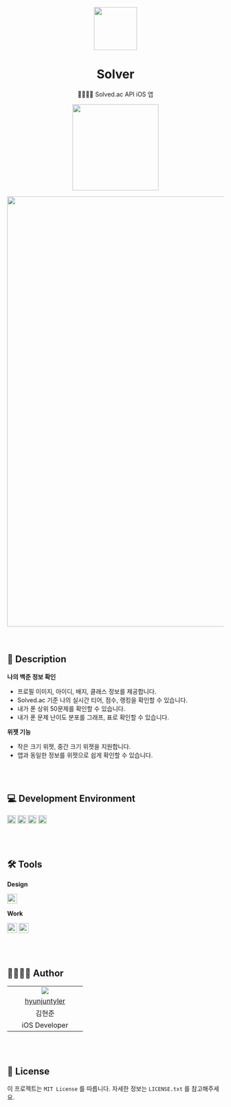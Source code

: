 <div align="center">
<img width = "100" src="https://github.com/hyunjuntyler/Solver/assets/120548537/49f67093-3633-4c7b-a22d-5b97f0998fc1">

# Solver
 🧑‍💻👩‍💻 Solved.ac API iOS 앱
</div>

<div align="center">
 
[<img width = "200" src="https://github-production-user-asset-6210df.s3.amazonaws.com/120548537/251533420-0eb9b31b-8203-48b7-8dcd-3725a8c9da49.png">](https://apps.apple.com/kr/app/solver/id6499569959)

<img width = "1000" src="https://github.com/hyunjuntyler/Solver/assets/120548537/1ac93f56-6171-4533-8307-5f7f8343465c">
</div>

<br>

<br>

## 📑 Description
    
**나의 백준 정보 확인**  
- 프로필 이미지, 아이디, 배지, 클래스 정보를 제공합니다.
- Solved.ac 기준 나의 실시간 티어, 점수, 랭킹을 확인할 수 있습니다.
- 내가 푼 상위 50문제를 확인할 수 있습니다.
- 내가 푼 문제 난이도 분포를 그래프, 표로 확인할 수 있습니다.

**위젯 기능**
- 작은 크기 위젯, 중간 크기 위젯을 지원합니다.
- 앱과 동일한 정보를 위젯으로 쉽게 확인할 수 있습니다.

<br>

<br>

## 💻 Development Environment

<img height="20" src="https://img.shields.io/badge/iOS-17.0+-lightgray">  <img height="20" src="https://img.shields.io/badge/Xcode-15.4-skyblue">  <img height="20" src="https://img.shields.io/badge/Swift-5.10-orange"> <img height="20" src="https://img.shields.io/badge/Platform-iOS-lightgreen"> 

<br>

<br>
  
## 🛠️ Tools
**Design**  
  
<img height="23" src="https://img.shields.io/badge/Figma-F24E1E?style=flat-square&logo=Figma&logoColor=white"/>  

**Work**  

<img height="23" src="https://img.shields.io/badge/GitHub-181717?style=flat-square&logo=GitHub&logoColor=white"/>  <img height="23" src="https://img.shields.io/badge/Notion-FFFFFF?style=flat-square&logo=Notion&logoColor=black"/>

<br>

<br>

## 👩‍💻🧑‍💻 Author

<table>
  <tr align=center>
    <td width="160px"><img src="https://github.com/hyunjuntyler/DayCounter/assets/120548537/2b6b3765-12dc-432a-babe-d0f05c929989"></td>
  </tr>
  <tr align=center>
    <td width="160px"><a href="https://github.com/hyunjuntyler">hyunjuntyler</a></td>
  </tr>
  <tr align=center>
    <td width="160px">김현준</td>
  </tr>
  <tr align=center>
    <td width="160px">iOS Developer</td>
  </tr>
</table>

<br>

<br>

## 📄 License

이 프로젝트는 `MIT License` 를 따릅니다. 자세한 정보는 `LICENSE.txt` 를 참고해주세요.

<br>
